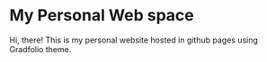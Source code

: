# My Personal Web space

Hi, there! This is my personal website hosted in github pages using Gradfolio theme.



